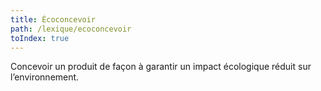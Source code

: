 ```yaml
---
title: Écoconcevoir
path: /lexique/ecoconcevoir
toIndex: true
---
```


Concevoir un produit de façon à garantir un impact écologique réduit sur l’environnement.
